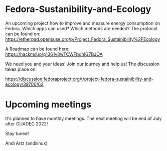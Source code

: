 # Fedora-Sustanibility-and-Ecology
An upcoming project how to improve and measure energy consumption on Fedora. Which apps can used? Which methods are needed? 
The protocol can be found  on:
https://etherpad.opensuse.org/p/Project_Fedora_Sustainibility%2FEcology

A Roadmap can be found here:
https://hackmd.io/p1361v3wTCWFbdhIG7BJOA

We need you and your ideas! Join our journey and help us! The discussion takes place on: 

https://discussion.fedoraproject.org/t/project-fedora-sustainibility-and-ecology/39700/62

# Upcoming meetings
It's planned to have monthly meetings.  The next meeting will be end of July after GUADEC 2022!

Stay tuned!

Andi Artz (andilinux) 
